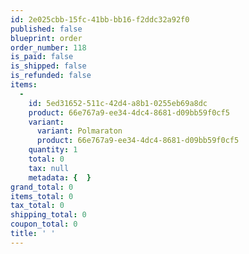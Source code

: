 ```yaml
---
id: 2e025cbb-15fc-41bb-bb16-f2ddc32a92f0
published: false
blueprint: order
order_number: 118
is_paid: false
is_shipped: false
is_refunded: false
items:
  -
    id: 5ed31652-511c-42d4-a8b1-0255eb69a8dc
    product: 66e767a9-ee34-4dc4-8681-d09bb59f0cf5
    variant:
      variant: Polmaraton
      product: 66e767a9-ee34-4dc4-8681-d09bb59f0cf5
    quantity: 1
    total: 0
    tax: null
    metadata: {  }
grand_total: 0
items_total: 0
tax_total: 0
shipping_total: 0
coupon_total: 0
title: ' '
---
```

